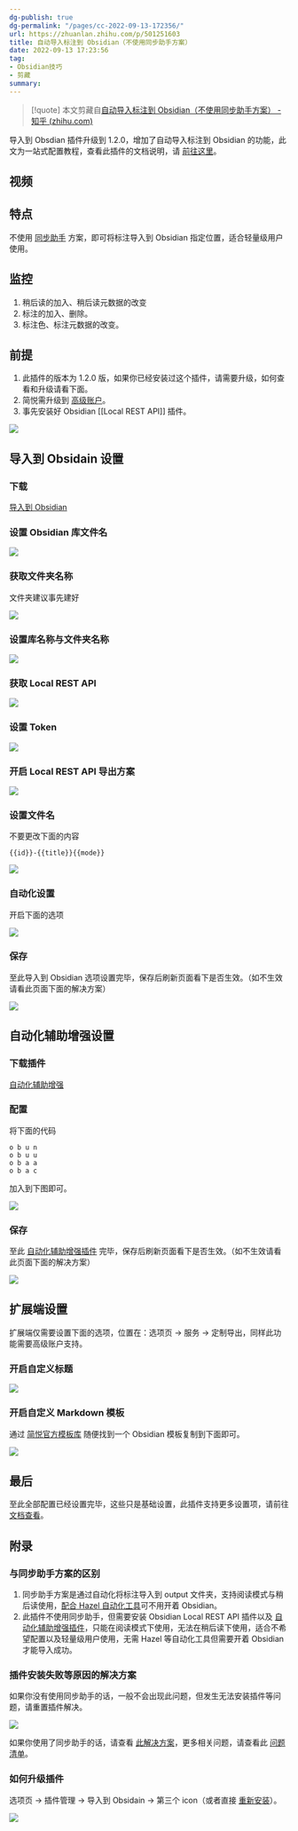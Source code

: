 ```yaml
---
dg-publish: true
dg-permalink: "/pages/cc-2022-09-13-172356/"
url: https://zhuanlan.zhihu.com/p/501251603
title: 自动导入标注到 Obsidian（不使用同步助手方案）
date: 2022-09-13 17:23:56
tag: 
- Obsidian技巧
- 剪藏
summary: 
---
```


> [!quote] 本文剪藏自[自动导入标注到 Obsidian（不使用同步助手方案） - 知乎 (zhihu.com)](https://zhuanlan.zhihu.com/p/501251603)

导入到 Obsdian 插件升级到 1.2.0，增加了自动导入标注到 Obsidian 的功能，此文为一站式配置教程，查看此插件的文档说明，请 [前往这里](https://link.zhihu.com/?target=https%3A//github.com/Kenshin/simpread/discussions/2902)。

## 视频

## 特点

不使用 [同步助手](https://link.zhihu.com/?target=http%3A//ksria.com/simpread/docs/%23/Sync%3Fid%3D%25e5%25af%25bc%25e5%2587%25ba%25e6%259c%258d%25e5%258a%25a1) 方案，即可将标注导入到 Obsidian 指定位置，适合轻量级用户使用。

## 监控

1.  稍后读的加入、稍后读元数据的改变
2.  标注的加入、删除。
3.  标注色、标注元数据的改变。

## 前提

1.  此插件的版本为 1.2.0 版，如果你已经安装过这个插件，请需要升级，如何查看和升级请看下面。
2.  简悦需升级到 [高级账户](https://link.zhihu.com/?target=http%3A//simpread.pro/price)。
3.  事先安装好 Obsidian [[Local REST API]] 插件。

![](https://pic3.zhimg.com/v2-103a7bd993b3e37c4fd6b63321ea7c7e_r.jpg)

## 导入到 Obsidain 设置

### 下载

[导入到 Obsidian](https://link.zhihu.com/?target=https%3A//simpread.ksria.cn/plugins/details/1VQ19jCD8Z)

### 设置 Obsidian 库文件名

![](https://pic2.zhimg.com/v2-51aef4217947c190efb107ce70997609_r.jpg)

### 获取文件夹名称

文件夹建议事先建好

![](https://pic2.zhimg.com/v2-5a587b87780c58535cfa156c34d11ce1_r.jpg)

### 设置库名称与文件夹名称

![](https://pic4.zhimg.com/v2-a0a10ec8591f85d04b0101fd83c62f03_r.jpg)

### 获取 Local REST API

![](https://pic2.zhimg.com/v2-052e1b6981d03a9c6a963506001c2b99_r.jpg)

### 设置 Token

![](https://pic2.zhimg.com/v2-b2ddc2c8b9a155c2be99e159ffe1d1b1_r.jpg)

### 开启 Local REST API 导出方案

![](https://pic3.zhimg.com/v2-76529de238fd172b406bd55380041bca_r.jpg)

### 设置文件名

不要更改下面的内容

```
{{id}}-{{title}}{{mode}}

```

![](https://pic1.zhimg.com/v2-20b004a1b271f5347102bf9951248530_r.jpg)

### 自动化设置

开启下面的选项

![](https://pic1.zhimg.com/v2-878e5fe85b2e4ea813ba85e6da87b4a0_r.jpg)

### 保存

至此导入到 Obsidian 选项设置完毕，保存后刷新页面看下是否生效。（如不生效请看此页面下面的解决方案）

![](https://pic2.zhimg.com/v2-8151c705b075310b2e23aeadc6c17a45_r.jpg)

## 自动化辅助增强设置

### 下载插件

[自动化辅助增强](https://link.zhihu.com/?target=https%3A//simpread.ksria.cn/plugins/details/DH9l5jblPH)

### 配置

将下面的代码

```
o b u n
o b u u
o b a a
o b a c

```

加入到下图即可。

![](https://pic2.zhimg.com/v2-0aa22583e35c3b3c0f5ec1ecf378a90d_r.jpg)

### 保存

至此 [自动化辅助增强插件](https://link.zhihu.com/?target=https%3A//github.com/Kenshin/simpread/discussions/3596) 完毕，保存后刷新页面看下是否生效。（如不生效请看此页面下面的解决方案）

![](https://pic2.zhimg.com/v2-0cf106742891d69e6c6375ce8da43239_r.jpg)

## 扩展端设置

扩展端仅需要设置下面的选项，位置在：选项页 → 服务 → 定制导出，同样此功能需要高级账户支持。

### 开启自定义标题

![](https://pic4.zhimg.com/v2-dc66f13d9719a1a7c3b1bdc9b2cb678f_r.jpg)

### 开启自定义 Markdown 模板

通过 [简悦官方模板库](https://link.zhihu.com/?target=https%3A//github.com/Kenshin/simpread/discussions/2153) 随便找到一个 Obsidian 模板复制到下面即可。

![](https://pic4.zhimg.com/v2-672e1448553bf9ede9a4c074afbc809f_r.jpg)

## 最后

至此全部配置已经设置完毕，这些只是基础设置，此插件支持更多设置项，请前往 [文档查看](https://link.zhihu.com/?target=https%3A//github.com/Kenshin/simpread/issues/2900)。

## 附录

### 与同步助手方案的区别

1.  同步助手方案是通过自动化将标注导入到 output 文件夹，支持阅读模式与稍后读使用，[配合 Hazel 自动化工具](https://link.zhihu.com/?target=https%3A//github.com/Kenshin/simpread/discussions/3241)可不用开着 Obsidian。
2.  此插件不使用同步助手，但需要安装 Obsidian Local REST API 插件以及 [自动化辅助增强插件](https://link.zhihu.com/?target=https%3A//simpread.ksria.cn/plugins/details/DH9l5jblPH)，只能在阅读模式下使用，无法在稍后读下使用，适合不希望配置以及轻量级用户使用，无需 Hazel 等自动化工具但需要开着 Obsidian 才能导入成功。

### 插件安装失败等原因的解决方案

如果你没有使用同步助手的话，一般不会出现此问题，但发生无法安装插件等问题，请重置插件解决。

![](https://pic1.zhimg.com/v2-c3e544e525c37923d5d11d8a2b499b8c_r.jpg)

如果你使用了同步助手的话，请查看 [此解决方案](https://link.zhihu.com/?target=https%3A//github.com/Kenshin/simpread/discussions/2342)，更多相关问题，请查看此 [问题清单](https://link.zhihu.com/?target=https%3A//github.com/Kenshin/simpread/discussions/categories/%25E9%2587%258D%25E8%25A6%2581%25E9%2580%259A%25E7%259F%25A5%3Fdiscussions_q%3Dcategory%253A%25E9%2587%258D%25E8%25A6%2581%25E9%2580%259A%25E7%259F%25A5%2B%25E6%258F%2592%25E4%25BB%25B6)。

### 如何升级插件

选项页 → 插件管理 → 导入到 Obsidain → 第三个 icon（或者直接 [重新安装](https://link.zhihu.com/?target=https%3A//simpread.ksria.cn/plugins/details/1VQ19jCD8Z)）。

![](https://pic3.zhimg.com/v2-a7b32b797644675ddeb9987caf3c36f6_r.jpg)